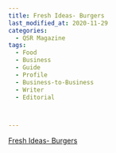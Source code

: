 ```yaml
---
title: Fresh Ideas- Burgers
last_modified_at: 2020-11-29
categories:
  - QSR Magazine
tags:
  - Food
  - Business
  - Guide
  - Profile
  - Business-to-Business
  - Writer
  - Editorial 



---
```


[Fresh Ideas- Burgers](http://www.ourdigitalmags.com/publication/?i=583668&ver=html5&p=27)
